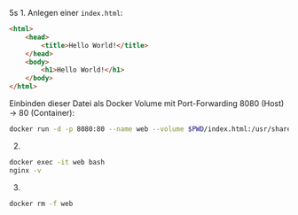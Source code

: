 5s
1.
Anlegen einer `index.html`:
```html
<html>
    <head>
        <title>Hello World!</title>
    </head>
    <body>
        <h1>Hello World!</h1>
    </body>
</html>
```

Einbinden dieser Datei als Docker Volume mit Port-Forwarding 8080 (Host) -> 80 (Container):
```sh
docker run -d -p 8080:80 --name web --volume $PWD/index.html:/usr/share/nginx/html/index.html nginx
```

2.
```sh
docker exec -it web bash
nginx -v
```

3.
```sh
docker rm -f web
```
